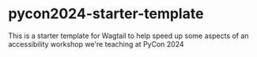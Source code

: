 # pycon2024-starter-template
This is a starter template for Wagtail to help speed up some aspects of an accessibility workshop we're teaching at PyCon 2024
